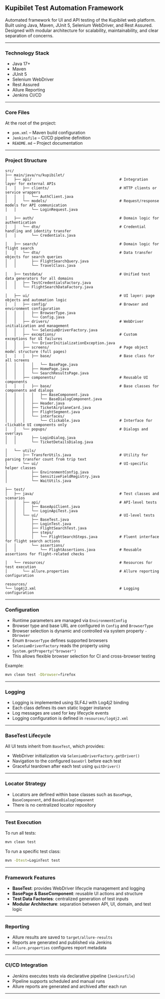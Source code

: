 ## Kupibilet Test Automation Framework

Automated framework for UI and API testing of the Kupibilet web platform. Built using Java, Maven, JUnit 5, Selenium
WebDriver, and Rest Assured. Designed with modular architecture for scalability, maintainability, and clear separation
of concerns.

---

### Technology Stack

- Java 17+
- Maven
- JUnit 5
- Selenium WebDriver
- Rest Assured
- Allure Reporting
- Jenkins CI/CD

---

### Core Files

At the root of the project:

- `pom.xml` – Maven build configuration
- `Jenkinsfile` – CI/CD pipeline definition
- `README.md` – Project documentation

---

### Project Structure

```
src/
├── main/java/ru/kupibilet/
│   ├── api/                                        # Integration layer for external APIs
│   │   ├── clients/                                # HTTP clients or service wrappers
│   │   │   └── AuthClient.java
│   │   └── models/                                 # Request/response models for API communication
│   │       └── LoginRequest.java

│   ├── auth/                                       # Domain logic for authentication
│   │   └── dto/                                    # Credential handling and identity transfer
│   │       └── Credentials.java

│   ├── search/                                     # Domain logic for flight search
│   │   └── dto/                                    # Data transfer objects for search queries
│   │       ├── FlightSearchQuery.java
│   │       └── TravelClass.java

│   ├── testdata/                                   # Unified test data generators for all domains
│   │   ├── TestCredentialsFactory.java
│   │   └── FlightSearchDataFactory.java

│   ├── ui/                                         # UI layer: page objects and automation logic
│   │   ├── config/                                 # Browser and environment configuration
│   │   │   ├── BrowserType.java
│   │   │   └── Config.java
│   │   ├── drivers/                                # WebDriver initialization and management
│   │   │   └── SeleniumDriverFactory.java
│   │   ├── exceptions/                             # Custom exceptions for UI failures
│   │   │   └── DriverInitializationException.java
│   │   ├── screens/                                # Page object model structure (full pages)
│   │   │   ├── base/                               # Base class for all screens
│   │   │   │   └── BasePage.java
│   │   │   ├── HomePage.java
│   │   │   └── SearchResultsPage.java
│   │   ├── components/                             # Reusable UI components
│   │   │   ├── base/                               # Base classes for components and dialogs
│   │   │   │   ├── BaseComponent.java
│   │   │   │   └── BaseDialogComponent.java
│   │   │   ├── Header.java
│   │   │   ├── TicketAirplaneCard.java
│   │   │   ├── FlightSegment.java
│   │   │   └── interfaces/
│   │   │       └── Clickable.java                  # Interface for clickable UI components only
│   │   └── popups/                                 # Dialogs and overlays
│   │       ├── LoginDialog.java
│   │       └── TicketDetailsDialog.java

│   └── utils/
│       ├── TransferUtils.java                      # Utility for parsing transfer count from trip text
│       └── ui/                                     # UI-specific helper classes
│           ├── EnvironmentConfig.java
│           ├── SensitiveFieldRegistry.java
│           └── WaitUtils.java

├── test/
│   ├── java/                                       # Test classes and scenarios
│   │   ├── api/                                    # API-level tests
│   │   │   ├── BaseApiClient.java
│   │   │   └── LoginApiTest.java
│   │   └── ui/                                     # UI-level tests
│   │       ├── BaseTest.java
│   │       ├── LoginTest.java
│   │       ├── FlightSearchTest.java
│   │       ├── steps/
│   │       │   └── FlightSearchSteps.java          # Fluent interface for flight search actions
│   │       └── assertions/
│   │           └── FlightAssertions.java           # Reusable assertions for flight-related checks

│   └── resources/                                  # Resources for test execution
│       └── allure.properties                       # Allure reporting configuration

resources/
└── log4j2.xml                                      # Logging configuration
```

---

### Configuration

- Runtime parameters are managed via `EnvironmentConfig`
- Browser type and base URL are configured in `Config` and `BrowserType`
- Browser selection is dynamic and controlled via system property `-Dbrowser`
- Enum `BrowserType` defines supported browsers
- `SeleniumDriverFactory` reads the property using `System.getProperty("browser")`
- This allows flexible browser selection for CI and cross-browser testing

Example:

```bash
mvn clean test -Dbrowser=firefox
```

---

### Logging

- Logging is implemented using SLF4J with Log4j2 binding
- Each class defines its own static logger instance
- Log messages are used for key lifecycle events
- Logging configuration is defined in `resources/log4j2.xml`

---

### BaseTest Lifecycle

All UI tests inherit from `BaseTest`, which provides:

- WebDriver initialization via `SeleniumDriverFactory.getDriver()`
- Navigation to the configured `baseUrl` before each test
- Graceful teardown after each test using `quitDriver()`

---

### Locator Strategy

- Locators are defined within base classes such as `BasePage`, `BaseComponent`, and `BaseDialogComponent`
- There is no centralized locator repository

---

### Test Execution

To run all tests:

```bash
mvn clean test
```

To run a specific test class:

```bash
mvn -Dtest=LoginTest test
```

---

### Framework Features

- **BaseTest**: provides WebDriver lifecycle management and logging
- **BasePage & BaseComponent**: reusable UI actions and structure
- **Test Data Factories**: centralized generation of test inputs
- **Modular Architecture**: separation between API, UI, domain, and test logic

---

### Reporting

- Allure results are saved to `target/allure-results`
- Reports are generated and published via Jenkins
- `allure.properties` configures report metadata

---

### CI/CD Integration

- Jenkins executes tests via declarative pipeline (`Jenkinsfile`)
- Pipeline supports scheduled and manual runs
- Allure reports are generated and archived after each run

---
